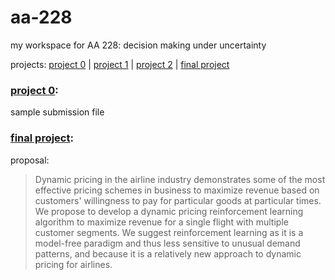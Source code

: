 # aa-228
my workspace for AA 228: decision making under uncertainty

projects: [project 0](https://github.com/rbalexan/aa-228/tree/master/project-0) | [project 1](https://github.com/rbalexan/aa-228/tree/master/project-1) | [project 2](https://github.com/rbalexan/aa-228/tree/master/project-2) | [final project](https://github.com/rbalexan/aa-228/tree/master/final-project) 

### [project 0](https://github.com/rbalexan/aa-228/tree/master/project-0):

sample submission file

### [final project](https://github.com/rbalexan/aa-228/tree/master/final-project):

proposal:

> Dynamic pricing in the airline industry demonstrates some of the most effective pricing schemes in business to maximize revenue based on customers' willingness to pay for particular goods at particular times. We propose to develop a dynamic pricing reinforcement learning algorithm to maximize revenue for a single flight with multiple customer segments. We suggest reinforcement learning as it is a model-free paradigm and thus less sensitive to unusual demand patterns, and because it is a relatively new approach to dynamic pricing for airlines.

